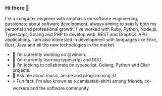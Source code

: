 ### Hi there 👋

I'm a computer engineer with emphasis on software engineering, passionate about software development, always aiming to satisfy both my personal and professional growth. I've worked with Ruby, Python, Node.js, Typescript, Golang and PHP to develop web, REST and GraphQL APIs applications. I am also interested in development with languages like Elixir, Rust, Java and all the new technologies in the market.

- 🔭 I’m currently working on @winnin.
- 🌱 I’m currently learning typescript and DDD.
- 👯 I’m looking to collaborate on typescript, Golang, Python and Elixir projects.
- 💬 Ask me about music, anime and programming ;D
- ⚡ Fun fact: I'm also known as a camiseta(t-shirt) among friends, co-workers and the software community
